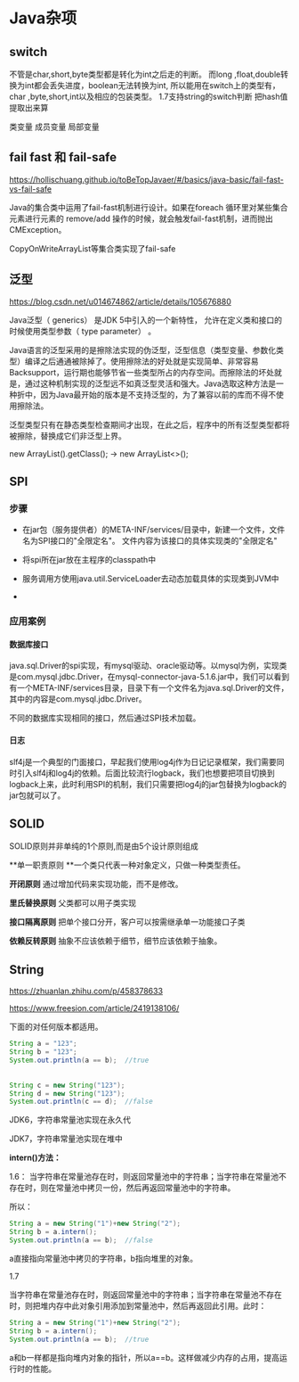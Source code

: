 # Java杂项

## switch

不管是char,short,byte类型都是转化为int之后走的判断。
而long ,float,double转换为int都会丢失进度，boolean无法转换为int,
所以能用在switch上的类型有，char ,byte,short,int以及相应的包装类型。
1.7支持string的switch判断 把hash值提取出来算

类变量 成员变量 局部变量

## fail fast 和 fail-safe

 https://hollischuang.github.io/toBeTopJavaer/#/basics/java-basic/fail-fast-vs-fail-safe

Java的集合类中运用了fail-fast机制进行设计。如果在foreach 循环里对某些集合元素进行元素的 remove/add 操作的时候，就会触发fail-fast机制，进而抛出CMException。

CopyOnWriteArrayList等集合类实现了fail-safe

## 泛型

<https://blog.csdn.net/u014674862/article/details/105676880>

Java泛型（ generics） 是JDK 5中引⼊的⼀个新特性， 允许在定义类和接口的时候使⽤类型参数（ type parameter） 。

Java语言的泛型采用的是擦除法实现的伪泛型，泛型信息（类型变量、参数化类型）编译之后通通被除掉了。使用擦除法的好处就是实现简单、非常容易Backsupport，运行期也能够节省一些类型所占的内存空间。而擦除法的坏处就是，通过这种机制实现的泛型远不如真泛型灵活和强大。Java选取这种方法是一种折中，因为Java最开始的版本是不支持泛型的，为了兼容以前的库而不得不使用擦除法。

泛型类型只有在静态类型检查期间才出现，在此之后，程序中的所有泛型类型都将被擦除，替换成它们非泛型上界。

new ArrayList<String>().getClass(); -> new ArrayList<>();

## SPI



### 步骤

- 在jar包（服务提供者）的META-INF/services/目录中，新建一个文件，文件名为SPI接口的"全限定名"。 文件内容为该接口的具体实现类的"全限定名"

- 将spi所在jar放在主程序的classpath中

- 服务调用方使用java.util.ServiceLoader去动态加载具体的实现类到JVM中
- 

### 应用案例

#### 数据库接口

java.sql.Driver的spi实现，有mysql驱动、oracle驱动等。以mysql为例，实现类是com.mysql.jdbc.Driver，在mysql-connector-java-5.1.6.jar中，我们可以看到有一个META-INF/services目录，目录下有一个文件名为java.sql.Driver的文件，其中的内容是com.mysql.jdbc.Driver。

不同的数据库实现相同的接口，然后通过SPI技术加载。

#### 日志

slf4j是一个典型的门面接口，早起我们使用log4j作为日记记录框架，我们需要同时引入slf4j和log4j的依赖。后面比较流行logback，我们也想要把项目切换到logback上来，此时利用SPI的机制，我们只需要把log4j的jar包替换为logback的jar包就可以了。


## SOLID

SOLID原则并非单纯的1个原则,而是由5个设计原则组成

**单一职责原则 **一个类只代表一种对象定义，只做一种类型责任。

**开闭原则** 通过增加代码来实现功能，而不是修改。

**里氏替换原则** 父类都可以用子类实现

**接口隔离原则** 把单个接口分开，客户可以按需继承单一功能接口子类

**依赖反转原则** 抽象不应该依赖于细节，细节应该依赖于抽象。

## String

https://zhuanlan.zhihu.com/p/458378633

https://www.freesion.com/article/2419138106/

下面的对任何版本都适用。

```java
String a = "123";
String b = "123";
System.out.println(a == b);  //true
 
 
String c = new String("123");
String d = new String("123");
System.out.println(c == d);  //false
```

JDK6，字符串常量池实现在永久代

JDK7，字符串常量池实现在堆中

**intern()方法：**

1.6： 当字符串在常量池存在时，则返回常量池中的字符串；当字符串在常量池不存在时，则在常量池中拷贝一份，然后再返回常量池中的字符串。

所以：

```java
String a = new String("1")+new String("2");
String b = a.intern();
System.out.println(a == b);  //false
```

a直接指向常量池中拷贝的字符串，b指向堆里的对象。

1.7

当字符串在常量池存在时，则返回常量池中的字符串；当字符串在常量池不存在时，则把堆内存中此对象引用添加到常量池中，然后再返回此引用。此时：

```java
String a = new String("1")+new String("2");
String b = a.intern();
System.out.println(a == b);  //true
```

a和b一样都是指向堆内对象的指针，所以a==b。这样做减少内存的占用，提高运行时的性能。
